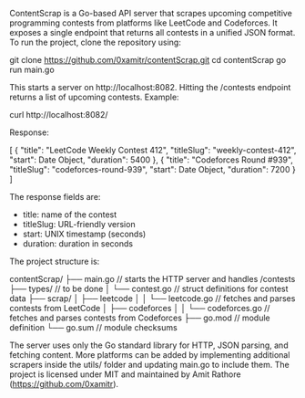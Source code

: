 ContentScrap is a Go-based API server that scrapes upcoming competitive programming contests from platforms like LeetCode and Codeforces. It exposes a single endpoint that returns all contests in a unified JSON format. To run the project, clone the repository using:

git clone https://github.com/0xamitr/contentScrap.git
cd contentScrap
go run main.go

This starts a server on http://localhost:8082. Hitting the /contests endpoint returns a list of upcoming contests. Example:

curl http://localhost:8082/

Response:

[
  {
    "title": "LeetCode Weekly Contest 412",
    "titleSlug": "weekly-contest-412",
    "start": Date Object,
    "duration": 5400
  },
  {
    "title": "Codeforces Round #939",
    "titleSlug": "codeforces-round-939",
    "start": Date Object,
    "duration": 7200
  }
]

The response fields are:
- title: name of the contest
- titleSlug: URL-friendly version
- start: UNIX timestamp (seconds)
- duration: duration in seconds

The project structure is:

contentScrap/
├── main.go                // starts the HTTP server and handles /contests
├── types/                 // to be done
│   └── contest.go         // struct definitions for contest data
├── scrap/
│   ├── leetcode
│   │   └── leetcode.go    // fetches and parses contests from LeetCode
│   ├── codeforces
│   │   └── codeforces.go  // fetches and parses contests from Codeforces
├── go.mod                 // module definition
└── go.sum                 // module checksums

The server uses only the Go standard library for HTTP, JSON parsing, and fetching content. More platforms can be added by implementing additional scrapers inside the utils/ folder and updating main.go to include them. The project is licensed under MIT and maintained by Amit Rathore (https://github.com/0xamitr).
